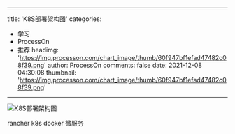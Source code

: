 
---
title: 'K8S部署架构图'
categories: 
 - 学习
 - ProcessOn
 - 推荐
headimg: 'https://img.processon.com/chart_image/thumb/60f947bf1efad47482c08f39.png'
author: ProcessOn
comments: false
date: 2021-12-08 04:30:08
thumbnail: 'https://img.processon.com/chart_image/thumb/60f947bf1efad47482c08f39.png'
---

<div>   
<img class="thumb" alt="K8S部署架构图" src="https://img.processon.com/chart_image/thumb/60f947bf1efad47482c08f39.png" referrerpolicy="no-referrer">
<p>rancher k8s docker 微服务</p>  
</div>
            